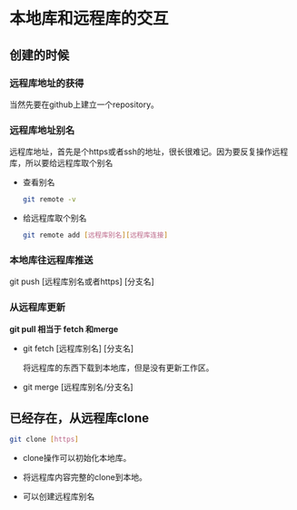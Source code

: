 # 本地库和远程库的交互

## 创建的时候



### 远程库地址的获得

当然先要在github上建立一个repository。



### 远程库地址别名

远程库地址，首先是个https或者ssh的地址，很长很难记。因为要反复操作远程库，所以要给远程库取个别名

- 查看别名

  ```bash
  git remote -v
  ```

- 给远程库取个别名

  ```bash
  git remote add [远程库别名][远程库连接]
  ```


### 本地库往远程库推送

git push [远程库别名或者https] [分支名]



### 从远程库更新

 **git pull 相当于 fetch 和merge**

- git fetch [远程库别名] [分支名]

  将远程库的东西下载到本地库，但是没有更新工作区。

- git merge [远程库别名/分支名]



## 已经存在，从远程库clone

```bash
git clone [https]
```

- clone操作可以初始化本地库。

- 将远程库内容完整的clone到本地。

- 可以创建远程库别名